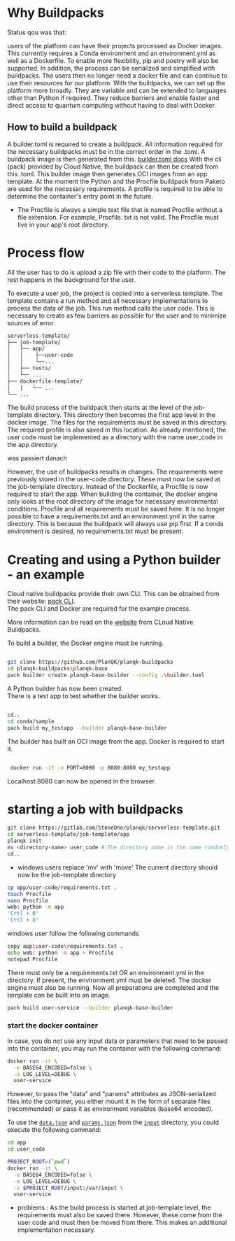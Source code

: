 # Why Buildpacks

Status qou was that:

users of the platform can have their projects processed as Docker images. This currently requires a Conda environment and an environment.yml as well as a Dockerfile. To enable more flexibility, pip and poetry will also be supported. In addition, the process can be serialized and simplified with buildpacks. The users then no longer need a docker file and can continue to use their resources for our platform. With the buildpacks, we can set up the platform more broadly. They are variable and can be extended to languages other than Python if required. They reduce barriers and enable faster and direct access to quantum computing without having to deal with Docker.

## How to build a buildpack

A builder.toml is required to create a buildpack. All information required for the necessary buildpacks must be in the correct order in the .toml.  A buildpack image is then generated from this. [builder.toml docs](https://buildpacks.io/docs/reference/config/builder-config/) With the cli (pack) provided by Cloud Native, the buildpack can then be created from this .toml. 
This builder image then generates OCI images from an app template. At the moment the Python and the Procfile buildpack from Paketo are used for the necessary requirements. A profile is required to be able to determine the container's entry point in the future.  
* The Procfile is always a simple text file that is named Procfile without a file extension. For example, Procfile. txt is not valid. The Procfile must live in your app's root directory.


# Process flow 

All the user has to do is upload a zip file with their code to the platform. The rest happens in the background for the user. 

To execute a user job, the project is copied into a serverless template. The template contains a run method and all necessary implementations to process the data of the job. This run method calls the user code. This is necessary to create as few barriers as possible for the user and to minimize sources of error.  



```bash
serverless-template/
├── job-template/
│   ├── app/
│   │    ├──user-code
│   │    └──...
│   ├── tests/
│   └── ...
├── dockerfile-template/
│   │   └── ...
└── ...

 ```
The build process of the buildpack then starts at the level of the job-template directory. This directory then becomes the first app level in the docker image. The files for the requirements must be saved in this directory. The required profile is also saved in this location. As already mentioned, the user code must be implemented as a directory with the name user_code in the app directory.

was passiert danach 


However, the use of buildpacks results in changes. The requirements were previously stored in the user-code directory. These must now be saved at the job-template directory. Instead of the Dockerfile, a Procfile is now required to start the app. When building the container, the docker engine only looks at the root directory of the image for necessary environmental conditions. Procfile and all requirements must be saved here. It is no longer possible to have a requirements.txt and an environment.yml in the same directory.  This is because the buildpack will always use pip first. If a conda environment is desired, no requirements.txt must be present. 




# Creating and using a Python builder - an example

Cloud native buildpacks provide their own CLI. This can be obtained from their website: [pack CLI](https://buildpacks.io/docs/tools/pack/#install).  
The pack CLI and Docker are required for the example process. 

More information can be read on the [website](https://buildpacks.io/docs/concepts/) from CLoud Native Buildpacks.

To build a builder, the Docker engine must be running. 

```bash

git clone https://github.com/PlanQK/planqk-buildpacks
cd planqk-buildpacks\planqk-base
pack builder create planqk-base-builder --config .\builder.toml

```
A Python builder has now been created.  
There is a test app to test whether the builder works. 

```bash

cd..
cd conda/sample
pack build my_testapp --builder planqk-base-builder

```
The builder has built an OCI image from the app. Docker is required to start it. 

```bash

 docker run -it -e PORT=8080 -p 8080:8080 my_testapp

```
Localhost:8080 can now be opened in the browser.




# starting a job with buildpacks

```bash
git clone https://gitlab.com/StoneOne/planqk/serverless-template.git
cd serverless-template/job-template/app
planqk init
mv <directory-name> user_code # The directory name is the name randomly generated by planqk init
cd..
```

* windows users replace 'mv' with 'move'
The current directory should now be the job-template directory

```bash
cp app/user-code/requirements.txt .
touch Procfile
nano Procfile
web: python -m app
'Crtl + 0'
'Crtl + X'
```

windows user follow the following commands

```bash
copy app\user-code\requirements.txt .
echo web: python -m app > Procfile
notepad Procfile
```

There must only be a requirements.txt OR an environment.yml in the directory. If present, the environment.yml must be deleted. The docker engine must also be running.
Now all preparations are completed and the template can be built into an image.

```bash
pack build user-service --builder planqk-base-builder
```

### start the docker container

In case, you do not use any input data or parameters that need to be passed into the container, you may run the container with the following command:

```bash
docker run -it \
  -e BASE64_ENCODED=false \
  -e LOG_LEVEL=DEBUG \
  user-service
 ```

However, to pass the "data" and "params" attributes as JSON-serialized files into the container, you either mount it in the form of separate files (recommended) or pass it as environment variables (base64 encoded).

To use the [`data.json`](input/data.json) and [`params.json`](input/params.json) from the [`input`](input) directory, you could execute the following command:

```bash 
cd app
cd user_code
```

```bash
PROJECT_ROOT=(`pwd`) 
docker run -it \
  -e BASE64_ENCODED=false \
  -e LOG_LEVEL=DEBUG \
  -v $PROJECT_ROOT/input:/var/input \
  user-service
```


* problems : As the build process is started at job-template level, the requirements must also be saved there. However, these come from the user code and must then be moved from there. This makes an additional implementation necessary.



